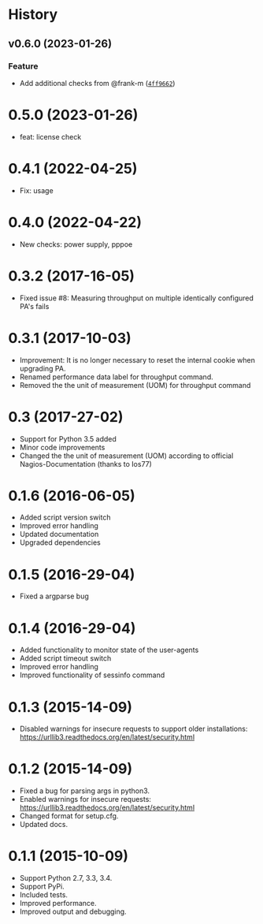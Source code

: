 History
=======

<!--next-version-placeholder-->

## v0.6.0 (2023-01-26)
### Feature
* Add additional checks from @frank-m ([`4ff9662`](https://github.com/TeraIT-at/check_paloalto_ng/commit/4ff966288062adac631e8f8ce355b4eb7457ab70))

0.5.0 (2023-01-26)
=================

-   feat: license check

0.4.1 (2022-04-25)
==================

-   Fix: usage

0.4.0 (2022-04-22)
=================

-   New checks: power supply, pppoe

0.3.2 (2017-16-05)
==================

-   Fixed issue \#8: Measuring throughput on multiple identically
    configured PA\'s fails

0.3.1 (2017-10-03)
==================

-   Improvement: It is no longer necessary to reset the internal cookie
    when upgrading PA.
-   Renamed performance data label for throughput command.
-   Removed the the unit of measurement (UOM) for throughput command

0.3 (2017-27-02)
================

-   Support for Python 3.5 added
-   Minor code improvements
-   Changed the the unit of measurement (UOM) according to official
    Nagios-Documentation (thanks to Ios77)

0.1.6 (2016-06-05)
==================

-   Added script version switch
-   Improved error handling
-   Updated documentation
-   Upgraded dependencies

0.1.5 (2016-29-04)
==================

-   Fixed a argparse bug

0.1.4 (2016-29-04)
==================

-   Added functionality to monitor state of the user-agents
-   Added script timeout switch
-   Improved error handling
-   Improved functionality of sessinfo command

0.1.3 (2015-14-09)
==================

-   Disabled warnings for insecure requests to support older
    installations:
    <https://urllib3.readthedocs.org/en/latest/security.html>

0.1.2 (2015-14-09)
==================

-   Fixed a bug for parsing args in python3.
-   Enabled warnings for insecure requests:
    <https://urllib3.readthedocs.org/en/latest/security.html>
-   Changed format for setup.cfg.
-   Updated docs.

0.1.1 (2015-10-09)
==================

-   Support Python 2.7, 3.3, 3.4.
-   Support PyPi.
-   Included tests.
-   Improved performance.
-   Improved output and debugging.
